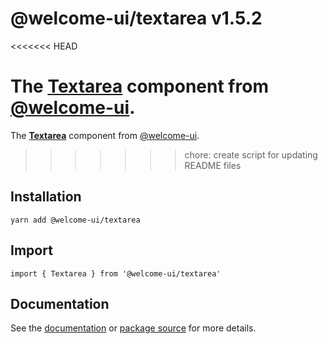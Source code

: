 # @welcome-ui/textarea v1.5.2
<<<<<<< HEAD

The [Textarea](http://welcome-ui.com/fields/textarea) component from [@welcome-ui](http://welcome-ui.com).
=======
  
The **[Textarea](http://welcome-ui.com/fields/textarea)** component from [@welcome-ui](http://welcome-ui.com).
>>>>>>> chore: create script for updating README files

## Installation

    yarn add @welcome-ui/textarea

## Import

    import { Textarea } from '@welcome-ui/textarea'

## Documentation

See the [documentation](http://welcome-ui.com/fields/textarea) or [package source](https://github.com/WTTJ/welcome-ui/tree/v1.5.2/packages/Textarea) for more details.

